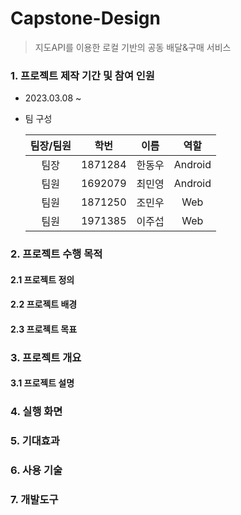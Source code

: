 # Capstone-Design
> 지도API를 이용한 로컬 기반의 공동 배달&구매 서비스

### 1. 프로젝트 제작 기간 및 참여 인원

* 2023.03.08 ~ 
* 팀 구성

  | 팀장/팀원 | 학번 |  이름  |            역할             |
  | :-------:| :-------: | :----: | :-------------------------: |
  |   팀장    | 1871284 | 한동우 | Android |
  |   팀원    | 1692079 | 최민영 | Android |
  |   팀원    | 1871250 | 조민우 | Web |
  |   팀원    | 1971385 | 이주섭 | Web |
  
### 2. 프로젝트 수행 목적
#### 2.1 프로젝트 정의
#### 2.2 프로젝트 배경
#### 2.3 프로젝트 목표
### 3. 프로젝트 개요
#### 3.1 프로젝트 설명
### 4. 실행 화면
### 5. 기대효과
### 6. 사용 기술
### 7. 개발도구
 
